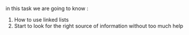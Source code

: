 in this task we are going to know :
1. How to use linked lists
2. Start to look for the right source of information without too much help